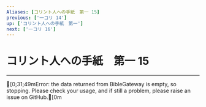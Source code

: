 ```yaml
---
Aliases: [コリント人への手紙　第一 15]
previous: ['一コリ 14']
up: ['コリント人への手紙　第一']
next: ['一コリ 16']
---
```

# コリント人への手紙　第一 15

***
[0;31;49mError: the data returned from BibleGateway is empty, so stopping. Please check your usage, and if still a problem, please raise an issue on GitHub.[0m
